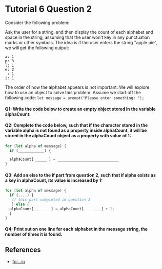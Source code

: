 # Tutorial 6 Question 2
Consider the following problem:

Ask the user for a string, and then display the count of each alphabet and space in the string, assuming that the user won't key in any punctuation marks or other symbols. The idea is if the user enters the string "apple pie", we will get the following output:
```
a: 1
p: 3
l: 1
e: 2
 : 1
i: 1
```

The order of how the alphabet appears is not important.
We will explore how to use an object to solve this problem. Assume we start off the following code:
`let message = prompt("Please enter something: ");`

#### Q1: Write the code below to create an empty object stored in the variable alphaCount:

#### Q2: Complete the code below, such that if the character stored in the variable alpha is not found as a property inside alphaCount, it will be stored in the alphaCount object as a property with value of 1:
```js
for (let alpha of message) {
  if (____________) {

  alphaCount[ _____ ] = ____________________________
}
```

#### Q3: Add an else to the if part from question 2, such that if alpha exists as a key in alphaCount, its value is increased by 1:
```js
for (let alpha of message) {
  if (....) {
   // this part completed in question 2
   } else {
  alphaCount[________] = alphaCount[________] + 1;
  }
} 
```

#### Q4: Print out on one line for each alphabet in the message string, the number of times it is found.

## References
- [for...in](https://developer.mozilla.org/en-US/docs/Web/JavaScript/Reference/Statements/for...in)